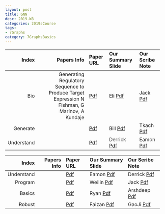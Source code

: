 ```yaml
---
layout: post
title: GNN   
desc: 2019-W8
categories: 2019sCourse
tags:
- 7Graphs
category: 7GraphsBasics
---
```


| Index | Papers Info | Paper URL| Our Summary Slide |Our Scribe Note |
| -----: | -------------------------------: | :----- | :----- | :----- | 
|  Bio |  Generating Regulatory Sequence to Produce Target Expression N Fishman, G Marinov, A Kundaje   | [Pdf]() | Eli [Pdf]() | Jack [Pdf]() | 
|  Generate |      | [Pdf]() | Bill [Pdf]() | Tkach [Pdf]() | 
|  Understand |      | [Pdf]() | Derrick [Pdf]() | Eamon [Pdf]() | 

| Index | Papers Info | Paper URL| Our Summary Slide |Our Scribe Note |
| -----: | -------------------------------: | :----- | :----- | :----- | 
| Understand |      | [Pdf]() | Eamon [Pdf]() | Derrick [Pdf]() | 
| Program |      | [Pdf]() | Weilin [Pdf]() | Jack [Pdf]() | 
| Basics |      | [Pdf]() | Ryan [Pdf]() | Arshdeep [Pdf]() | 
| Robust |      | [Pdf]() | Faizan [Pdf]() | GaoJi [Pdf]() | 

